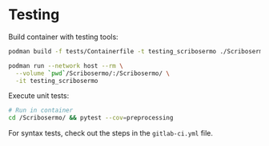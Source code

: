 # Testing

Build container with testing tools:

```bash
podman build -f tests/Containerfile -t testing_scribosermo ./Scribosermo/

podman run --network host --rm \
  --volume `pwd`/Scribosermo/:/Scribosermo/ \
  -it testing_scribosermo
```

Execute unit tests:

```bash
# Run in container
cd /Scribosermo/ && pytest --cov=preprocessing
```

For syntax tests, check out the steps in the `gitlab-ci.yml` file.
